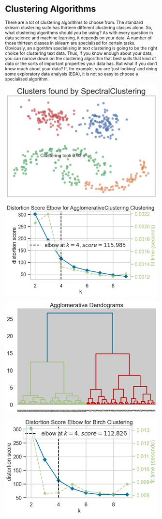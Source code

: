 # Clustering Algorithms

There are a lot of clustering algorithms to choose from. The standard sklearn clustering suite has thirteen different clustering classes alone. So, what clustering algorithms should you be using? As with every question in data science and machine learning, it depends on your data. A number of those thirteen classes in sklearn are specialised for certain tasks. Obviously, an algorithm specialising in text clustering is going to be the right choice for clustering text data. Thus, if you know enough about your data, you can narrow down on the clustering algorithm that best suits that kind of data or the sorts of important properties your data has. But what if you don’t know much about your data? If, for example, you are ‘just looking’ and doing some exploratory data analysis (EDA), it is not so easy to choose a specialised algorithm.

![alt text](img/output.png)

![alt text](img/output2.png)

![alt text](img/output3.png)

![alt text](img/output4.png)